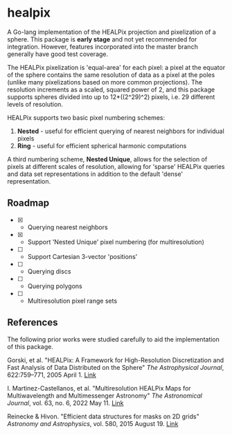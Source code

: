# healpix

A Go-lang implementation of the HEALPix projection and pixelization of a sphere. This package is **early stage** and not yet recommended for integration. However, features incorporated into the master branch generally have good test coverage.

The HEALPix pixelization is 'equal-area' for each pixel: a pixel at the equator of the sphere contains the same resolution of data as a pixel at the poles (unlike many pixelizations based on more common projections). The resolution increments as a scaled, squared power of 2, and this package supports spheres divided into up to 12*((2^29)^2) pixels, i.e. 29 different levels of resolution.

HEALPix supports two basic pixel numbering schemes:

1. **Nested** - useful for efficient querying of nearest neighbors for individual pixels
2. **Ring** - useful for efficient spherical harmonic computations

A third numbering scheme, **Nested Unique**, allows for the selection of pixels at different scales of resolution, allowing for 'sparse' HEALPix queries and data set representations in addition to the default 'dense' representation.

## Roadmap

- [x] - Querying nearest neighbors
- [x] - Support 'Nested Unique' pixel numbering (for multiresolution)
- [ ] - Support Cartesian 3-vector 'positions'
- [ ] - Querying discs
- [ ] - Querying polygons
- [ ] - Multiresolution pixel range sets

## References

The following prior works were studied carefully to aid the implementation of this package.

Gorski, et al. "HEALPix: A Framework for High-Resolution Discretization and Fast Analysis of Data Distributed on the Sphere" *The Astrophysical Journal*, 622:759–771, 2005 April 1. [Link](https://iopscience.iop.org/article/10.1086/427976/pdf)

I. Martinez-Castellanos, et al. "Multiresolution HEALPix Maps for Multiwavelength and Multimessenger Astronomy" *The Astronomical Journal*, vol. 63, no. 6, 2022 May 11. [Link](https://iopscience.iop.org/article/10.3847/1538-3881/ac6260#ajac6260s2)

Reinecke & Hivon. "Efficient data structures for masks on 2D grids" *Astronomy and Astrophysics*, vol. 580, 2015 August 19. [Link](https://www.aanda.org/articles/aa/full_html/2015/08/aa26549-15/aa26549-15.html#:~:text=Efficient%20data%20structures%20for%20masks%20on%202D%20grids,...%207%207.%20Generation%20from%20analytical%20shapes%20)